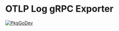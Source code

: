 # OTLP Log gRPC Exporter

[![PkgGoDev](https://pkg.go.dev/badge/go.opentelemetry.io/otel/exporters/otlp/otlplog/otlploggrpc)](https://pkg.go.dev/go.opentelemetry.io/otel/exporters/otlp/otlplog/otlploggrpc)

